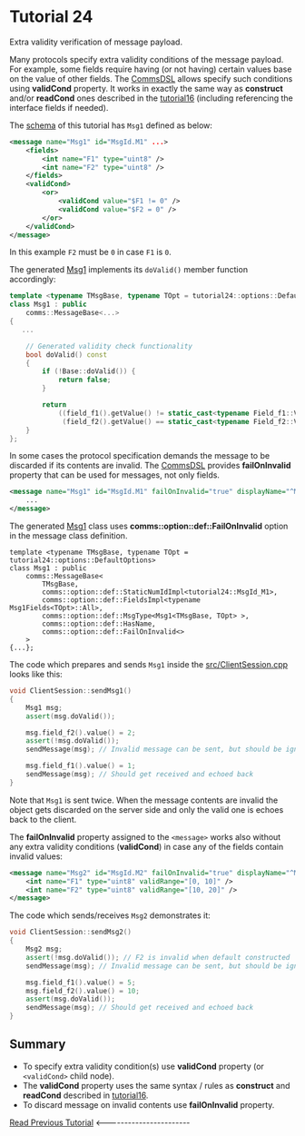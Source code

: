 # Tutorial 24
Extra validity verification of message payload.

Many protocols specify extra validity conditions of the message payload. For example,
some fields require having (or not having) certain values base on the value of other fields.
The [CommsDSL](https://github.com/commschamp/CommsDSL-Specification) allows specify such conditions
using **validCond** property. It works in exactly the same way as **construct** and/or **readCond** ones
described in the [tutorial16](../tutorial23) (including referencing the interface fields if needed).

The [schema](dsl/schema.xml) of this tutorial has `Msg1` defined as below:

```xml
<message name="Msg1" id="MsgId.M1" ...>
    <fields>
        <int name="F1" type="uint8" />
        <int name="F2" type="uint8" />
    </fields>
    <validCond>
        <or>
            <validCond value="$F1 != 0" />
            <validCond value="$F2 = 0" />
        </or>
    </validCond>
</message>
```
In this example `F2` must be `0` in case `F1` is `0`.

The generated [Msg1](include/tutorial24/message/Msg1.h) implements its `doValid()` member function accordingly:
```cpp
template <typename TMsgBase, typename TOpt = tutorial24::options::DefaultOptions>
class Msg1 : public
    comms::MessageBase<...>
{
   ...

    // Generated validity check functionality
    bool doValid() const
    {
        if (!Base::doValid()) {
            return false;
        }

        return
            ((field_f1().getValue() != static_cast<typename Field_f1::ValueType>(0U)) ||
             (field_f2().getValue() == static_cast<typename Field_f2::ValueType>(0U)));
    }
};
```

In some cases the protocol specification demands the message to be discarded if its contents are invalid.
The [CommsDSL](https://github.com/commschamp/CommsDSL-Specification) provides **failOnInvalid** property that
can be used for messages, not only fields.

```xml
<message name="Msg1" id="MsgId.M1" failOnInvalid="true" displayName="^Msg1Name">
    ...
</message>
```

The generated [Msg1](include/tutorial24/message/Msg1.h) class uses **comms::option::def::FailOnInvalid** option in the
message class definition.
```
template <typename TMsgBase, typename TOpt = tutorial24::options::DefaultOptions>
class Msg1 : public
    comms::MessageBase<
        TMsgBase,
        comms::option::def::StaticNumIdImpl<tutorial24::MsgId_M1>,
        comms::option::def::FieldsImpl<typename Msg1Fields<TOpt>::All>,
        comms::option::def::MsgType<Msg1<TMsgBase, TOpt> >,
        comms::option::def::HasName,
        comms::option::def::FailOnInvalid<>
    >
{...};
```

The code which prepares and sends `Msg1` inside the [src/ClientSession.cpp](src/ClientSession.cpp) looks like this:
```cpp
void ClientSession::sendMsg1()
{
    Msg1 msg;
    assert(msg.doValid());

    msg.field_f2().value() = 2;
    assert(!msg.doValid());
    sendMessage(msg); // Invalid message can be sent, but should be ignored on reception

    msg.field_f1().value() = 1;
    sendMessage(msg); // Should get received and echoed back
}
```
Note that `Msg1` is sent twice. When the message contents are invalid the object gets discarded on the server side and only
the valid one is echoes back to the client.

The **failOnInvalid** property assigned to the `<message>` works also without any extra validity conditions (**validCond**) in
case any of the fields contain invalid values:
```xml
<message name="Msg2" id="MsgId.M2" failOnInvalid="true" displayName="^Msg2Name">
    <int name="F1" type="uint8" validRange="[0, 10]" />
    <int name="F2" type="uint8" validRange="[10, 20]" />
</message>
```

The code which sends/receives `Msg2` demonstrates it:
```cpp
void ClientSession::sendMsg2()
{
    Msg2 msg;
    assert(!msg.doValid()); // F2 is invalid when default constructed
    sendMessage(msg); // Invalid message can be sent, but should be ignored on reception

    msg.field_f1().value() = 5;
    msg.field_f2().value() = 10;
    assert(msg.doValid());
    sendMessage(msg); // Should get received and echoed back
}
```

## Summary
- To specify extra validity condition(s) use **validCond** property (or `<validCond>` child node).
- The **validCond** property uses the same syntax / rules as **construct** and **readCond** described in [tutorial16](../tutorial16).
- To discard message on invalid contents use **failOnInvalid** property.

[Read Previous Tutorial](../tutorial23) &lt;-----------------------

